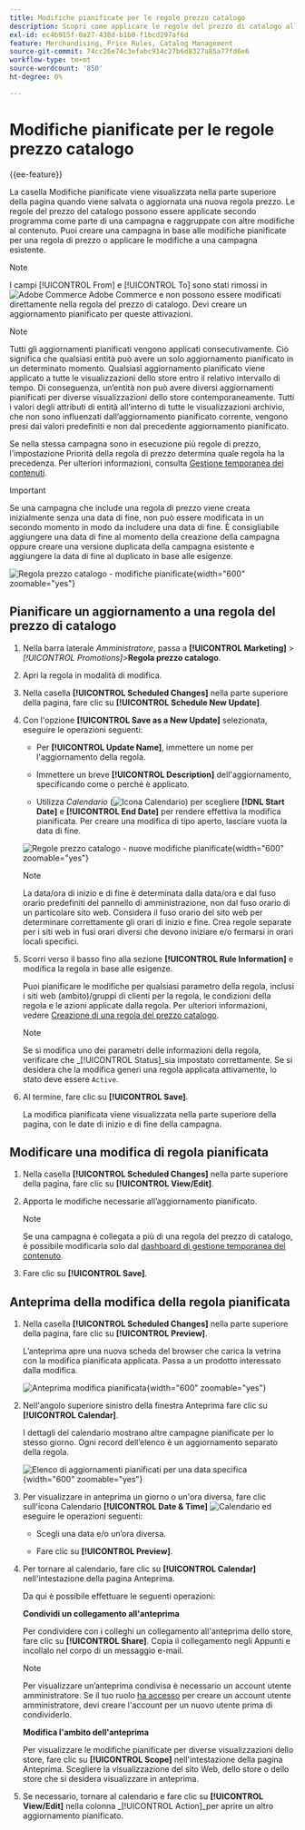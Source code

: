 ```yaml
---
title: Modifiche pianificate per le regole prezzo catalogo
description: Scopri come applicare le regole del prezzo di catalogo alla pianificazione come parte di una campagna e raggruppate con altre modifiche al contenuto.
exl-id: ec4b915f-0a27-438d-b1b0-f1bcd297af6d
feature: Merchandising, Price Rules, Catalog Management
source-git-commit: 74cc26e74c3efabc914c27b6d8327a85a77fd6e6
workflow-type: tm+mt
source-wordcount: '850'
ht-degree: 0%

---
```


# Modifiche pianificate per le regole prezzo catalogo

{{ee-feature}}

La casella Modifiche pianificate viene visualizzata nella parte superiore della pagina quando viene salvata o aggiornata una nuova regola prezzo. Le regole del prezzo del catalogo possono essere applicate secondo programma come parte di una campagna e raggruppate con altre modifiche al contenuto. Puoi creare una campagna in base alle modifiche pianificate per una regola di prezzo o applicare le modifiche a una campagna esistente.

>[!NOTE]
>
>I campi [!UICONTROL From] e [!UICONTROL To] sono stati rimossi in ![Adobe Commerce](../assets/adobe-logo.svg) Adobe Commerce e non possono essere modificati direttamente nella regola del prezzo di catalogo. Devi creare un aggiornamento pianificato per queste attivazioni.

>[!NOTE]
>
>Tutti gli aggiornamenti pianificati vengono applicati consecutivamente. Ciò significa che qualsiasi entità può avere un solo aggiornamento pianificato in un determinato momento. Qualsiasi aggiornamento pianificato viene applicato a tutte le visualizzazioni dello store entro il relativo intervallo di tempo. Di conseguenza, un’entità non può avere diversi aggiornamenti pianificati per diverse visualizzazioni dello store contemporaneamente. Tutti i valori degli attributi di entità all’interno di tutte le visualizzazioni archivio, che non sono influenzati dall’aggiornamento pianificato corrente, vengono presi dai valori predefiniti e non dal precedente aggiornamento pianificato.

Se nella stessa campagna sono in esecuzione più regole di prezzo, l&#39;impostazione Priorità della regola di prezzo determina quale regola ha la precedenza. Per ulteriori informazioni, consulta [Gestione temporanea dei contenuti](../content-design/content-staging.md).

>[!IMPORTANT]
>
>Se una campagna che include una regola di prezzo viene creata inizialmente senza una data di fine, non può essere modificata in un secondo momento in modo da includere una data di fine. È consigliabile aggiungere una data di fine al momento della creazione della campagna oppure creare una versione duplicata della campagna esistente e aggiungere la data di fine al duplicato in base alle esigenze.

![Regola prezzo catalogo - modifiche pianificate](./assets/price-rule-catalog-scheduled.png){width="600" zoomable="yes"}

## Pianificare un aggiornamento a una regola del prezzo di catalogo

1. Nella barra laterale _Amministratore_, passa a **[!UICONTROL Marketing]** > _[!UICONTROL Promotions]_>**Regola prezzo catalogo**.

1. Apri la regola in modalità di modifica.

1. Nella casella **[!UICONTROL Scheduled Changes]** nella parte superiore della pagina, fare clic su **[!UICONTROL Schedule New Update]**.

1. Con l&#39;opzione **[!UICONTROL Save as a New Update]** selezionata, eseguire le operazioni seguenti:

   - Per **[!UICONTROL Update Name]**, immettere un nome per l&#39;aggiornamento della regola.

   - Immettere un breve **[!UICONTROL Description]** dell&#39;aggiornamento, specificando come o perché è applicato.

   - Utilizza _Calendario_ (![Icona Calendario](../assets/icon-calendar.png)) per scegliere **[!DNL Start Date]** e **[!UICONTROL End Date]** per rendere effettiva la modifica pianificata. Per creare una modifica di tipo aperto, lasciare vuota la data di fine.

   ![Regole prezzo catalogo - nuove modifiche pianificate](./assets/price-rule-catalog-schedule-update.png){width="600" zoomable="yes"}

   >[!NOTE]
   >
   >La data/ora di inizio e di fine è determinata dalla data/ora e dal fuso orario predefiniti del pannello di amministrazione, non dal fuso orario di un particolare sito web. Considera il fuso orario del sito web per determinare correttamente gli orari di inizio e fine. Crea regole separate per i siti web in fusi orari diversi che devono iniziare e/o fermarsi in orari locali specifici.

1. Scorri verso il basso fino alla sezione **[!UICONTROL Rule Information]** e modifica la regola in base alle esigenze.

   Puoi pianificare le modifiche per qualsiasi parametro della regola, inclusi i siti web (ambito)/gruppi di clienti per la regola, le condizioni della regola e le azioni applicate dalla regola. Per ulteriori informazioni, vedere [Creazione di una regola del prezzo catalogo](price-rules-catalog-create.md).

   >[!NOTE]
   >
   >Se si modifica uno dei parametri delle informazioni della regola, verificare che _[!UICONTROL Status]_sia impostato correttamente. Se si desidera che la modifica generi una regola applicata attivamente, lo stato deve essere `Active`.

1. Al termine, fare clic su **[!UICONTROL Save]**.

   La modifica pianificata viene visualizzata nella parte superiore della pagina, con le date di inizio e di fine della campagna.

## Modificare una modifica di regola pianificata

1. Nella casella **[!UICONTROL Scheduled Changes]** nella parte superiore della pagina, fare clic su **[!UICONTROL View/Edit]**.

1. Apporta le modifiche necessarie all’aggiornamento pianificato.

   >[!NOTE]
   >
   >Se una campagna è collegata a più di una regola del prezzo di catalogo, è possibile modificarla solo dal [dashboard di gestione temporanea del contenuto](../content-design/content-staging-dashboard.md).

1. Fare clic su **[!UICONTROL Save]**.

## Anteprima della modifica della regola pianificata

1. Nella casella **[!UICONTROL Scheduled Changes]** nella parte superiore della pagina, fare clic su **[!UICONTROL Preview]**.

   L’anteprima apre una nuova scheda del browser che carica la vetrina con la modifica pianificata applicata. Passa a un prodotto interessato dalla modifica.

   ![Anteprima modifica pianificata](./assets/price-rule-catalog-scheduled-update-preview.png){width="600" zoomable="yes"}

1. Nell&#39;angolo superiore sinistro della finestra Anteprima fare clic su **[!UICONTROL Calendar]**.

   I dettagli del calendario mostrano altre campagne pianificate per lo stesso giorno. Ogni record dell’elenco è un aggiornamento separato della regola.

   ![Elenco di aggiornamenti pianificati per una data specifica](./assets/price-rule-catalog-scheduled-preview-calendar.png){width="600" zoomable="yes"}

1. Per visualizzare in anteprima un giorno o un&#39;ora diversa, fare clic sull&#39;icona Calendario **[!UICONTROL Date & Time]** ![Calendario](../assets/icon-calendar.png) ed eseguire le operazioni seguenti:

   - Scegli una data e/o un’ora diversa.

   - Fare clic su **[!UICONTROL Preview]**.

1. Per tornare al calendario, fare clic su **[!UICONTROL Calendar]** nell&#39;intestazione della pagina Anteprima.

   Da qui è possibile effettuare le seguenti operazioni:

   **Condividi un collegamento all&#39;anteprima**

   Per condividere con i colleghi un collegamento all&#39;anteprima dello store, fare clic su **[!UICONTROL Share]**. Copia il collegamento negli Appunti e incollalo nel corpo di un messaggio e-mail.

   >[!NOTE]
   >
   >Per visualizzare un’anteprima condivisa è necessario un account utente amministratore. Se il tuo ruolo [ ha accesso](../systems/permissions-user-roles.md) per creare un account utente amministratore, devi creare l&#39;account per un nuovo utente prima di condividerlo.

   **Modifica l&#39;ambito dell&#39;anteprima**

   Per visualizzare le modifiche pianificate per diverse visualizzazioni dello store, fare clic su **[!UICONTROL Scope]** nell&#39;intestazione della pagina Anteprima. Scegliere la visualizzazione del sito Web, dello store o dello store che si desidera visualizzare in anteprima.

1. Se necessario, tornare al calendario e fare clic su **[!UICONTROL View/Edit]** nella colonna _[!UICONTROL Action]_per aprire un altro aggiornamento pianificato.
